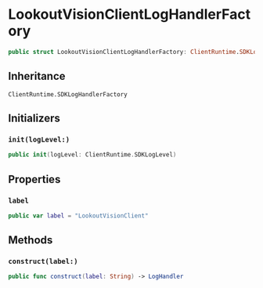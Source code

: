# LookoutVisionClientLogHandlerFactory

``` swift
public struct LookoutVisionClientLogHandlerFactory: ClientRuntime.SDKLogHandlerFactory 
```

## Inheritance

`ClientRuntime.SDKLogHandlerFactory`

## Initializers

### `init(logLevel:)`

``` swift
public init(logLevel: ClientRuntime.SDKLogLevel) 
```

## Properties

### `label`

``` swift
public var label = "LookoutVisionClient"
```

## Methods

### `construct(label:)`

``` swift
public func construct(label: String) -> LogHandler 
```
